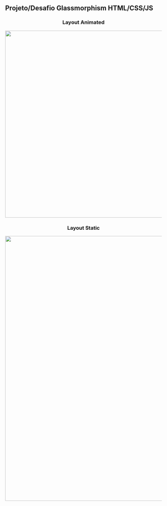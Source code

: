 <h2>Projeto/Desafio Glassmorphism HTML/CSS/JS</h2>
<div align="center">
  <h3>Layout Animated</h3>
<img src="https://user-images.githubusercontent.com/121596125/213295883-683e41f3-1395-48f5-ba2e-e11e6624ec41.gif" width="600px" heigh="285" />
</div>
<span>
<span> 
<span>
<span>
<span>
<span>
<span>
<div align="center">
  <h3>Layout Static</h3>
  <img src="https://user-images.githubusercontent.com/121596125/213296360-379a1375-2536-4972-b2cb-f06f3f93a263.png" width="850px" /> 
</div>

